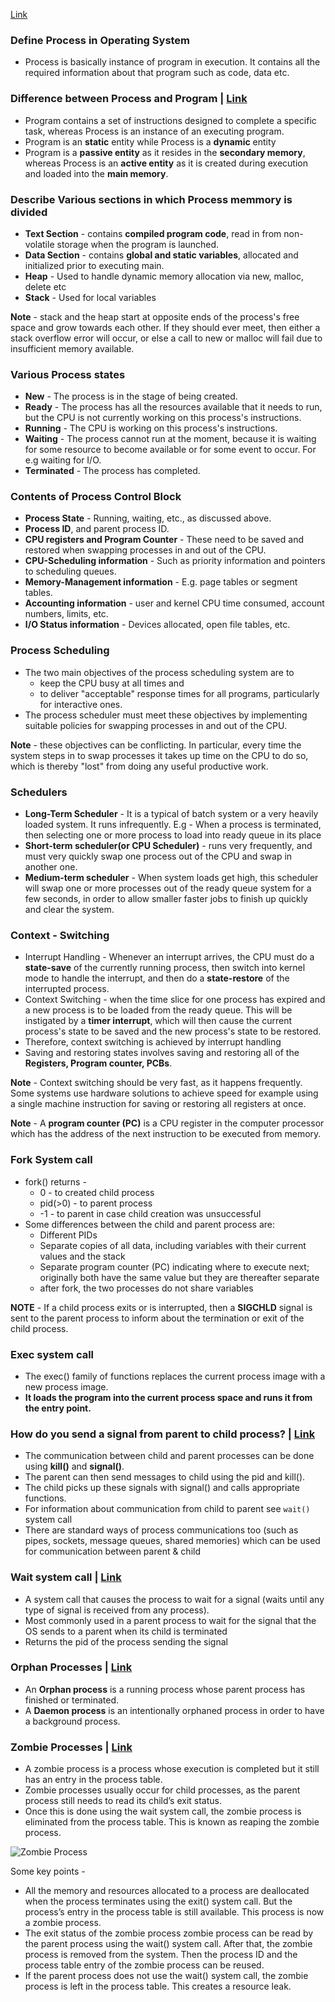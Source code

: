 [Link](https://www2.cs.uic.edu/~jbell/CourseNotes/OperatingSystems/3_Processes.html)

### Define Process in Operating System
* Process is basically instance of program in execution. It contains all the required information about that program such as code, data etc.

### Difference between Process and Program | [Link](https://www.geeksforgeeks.org/difference-between-program-and-process/)
* Program contains a set of instructions designed to complete a specific task, whereas Process is an instance of an executing program.
* Program is an **static** entity while Process is a **dynamic** entity
* Program is a **passive entity** as it resides in the **secondary memory**, whereas Process is an **active entity** as it is created during execution and loaded into the **main memory**.

### Describe Various sections in which Process memmory is divided 
* **Text Section** - contains **compiled program code**, read in from non-volatile storage when the program is launched.
* **Data Section** - contains **global and static variables**, allocated and initialized prior to executing main.
* **Heap** - Used to handle dynamic memory allocation via new, malloc, delete etc
* **Stack** - Used for local variables 

**Note** - stack and the heap start at opposite ends of the process's free space and grow towards each other. If they should ever meet, then either a stack overflow error will occur, or else a call to new or malloc will fail due to insufficient memory available.

### Various Process states
* **New** - The process is in the stage of being created.
* **Ready** - The process has all the resources available that it needs to run, but the CPU is not currently working on this process's instructions.
* **Running** - The CPU is working on this process's instructions.
* **Waiting** - The process cannot run at the moment, because it is waiting for some resource to become available or for some event to occur. For e.g waiting for I/O.
* **Terminated** - The process has completed.

### Contents of Process Control Block 
* **Process State** - Running, waiting, etc., as discussed above.
* **Process ID**, and parent process ID.
* **CPU registers and Program Counter** - These need to be saved and restored when swapping processes in and out of the CPU.
* **CPU-Scheduling information** - Such as priority information and pointers to scheduling queues.
* **Memory-Management information** - E.g. page tables or segment tables.
* **Accounting information** - user and kernel CPU time consumed, account numbers, limits, etc.
* **I/O Status information** - Devices allocated, open file tables, etc.

### Process Scheduling
* The two main objectives of the process scheduling system are to
  * keep the CPU busy at all times and 
  * to deliver "acceptable" response times for all programs, particularly for interactive ones.
* The process scheduler must meet these objectives by implementing suitable policies for swapping processes in and out of the CPU.

**Note** - these objectives can be conflicting. In particular, every time the system steps in to swap processes it takes up time on the CPU to do so, which is thereby "lost" from doing any useful productive work.

### Schedulers
* **Long-Term Scheduler** - It is a typical of batch system or a very heavily loaded system. It runs infrequently. E.g - When a process is terminated, then selecting one or more process to load into ready queue in its place
* **Short-term scheduler(or CPU Scheduler)** - runs very frequently, and must very quickly swap one process out of the CPU and swap in another one.
* **Medium-term scheduler** - When system loads get high, this scheduler will swap one or more processes out of the ready queue system for a few seconds, in order to allow smaller faster jobs to finish up quickly and clear the system.


### Context - Switching
* Interrupt Handling - Whenever an interrupt arrives, the CPU must do a **state-save** of the currently running process, then switch into kernel mode to handle the interrupt, and then do a **state-restore** of the interrupted process.
* Context Switching - when the time slice for one process has expired and a new process is to be loaded from the ready queue. This will be instigated by a **timer interrupt**, which will then cause the current process's state to be saved and the new process's state to be restored.
* Therefore, context switching is achieved by interrupt handling
* Saving and restoring states involves saving and restoring all of the **Registers, Program counter, PCBs**.

**Note** - Context switching should be very fast, as it happens frequently. Some systems use hardware solutions to achieve speed for example using a single machine instruction for saving or restoring all registers at once.

**Note** - A **program counter (PC)** is a CPU register in the computer processor which has the address of the next instruction to be executed from memory.


### Fork System call
* fork() returns - 
  * 0 - to created child process
  * pid(>0) - to parent process
  * -1 - to parent in case child creation was unsuccessful
* Some differences between the child and parent process are:
  * Different PIDs
  * Separate copies of all data, including variables with their current values and the stack
  * Separate program counter (PC) indicating where to execute next; originally both have the same value but they are thereafter separate
  * after fork, the two processes do not share variables

**NOTE** - If a child process exits or is interrupted, then a **SIGCHLD** signal is sent to the parent process to inform about the termination or exit of the child process.


### Exec system call
* The exec() family of functions replaces the current process image with a new process image.
* **It loads the program into the current process space and runs it from the entry point.**

### How do you send a signal from parent to child process? | [Link](https://www.mvorganizing.org/what-is-parent-process-and-child-process/)
* The communication between child and parent processes can be done using **kill()** and **signal()**.
* The parent can then send messages to child using the pid and kill().
* The child picks up these signals with signal() and calls appropriate functions.
* For information about communication from child to parent see `wait()` system call
* There are standard ways of process communications too (such as pipes, sockets, message queues, shared memories) which can be used for communication between parent & child

### Wait system call | [Link](http://www2.cs.uregina.ca/~hamilton/courses/330/notes/unix/fork/fork.html)
* A system call that causes the process to wait for a signal (waits until any type of signal is received from any process).
* Most commonly used in a parent process to wait for the signal that the OS sends to a parent when its child is terminated
* Returns the pid of the process sending the signal

### Orphan Processes | [Link](https://www.gmarik.info/blog/2012/orphan-vs-zombie-vs-daemon-processes/)
* An **Orphan process** is a running process whose parent process has finished or terminated.
* A **Daemon process** is an intentionally orphaned process in order to have a background process.


### Zombie Processes | [Link](https://www.tutorialspoint.com/what-is-zombie-process-in-linux)
* A zombie process is a process whose execution is completed but it still has an entry in the process table. 
* Zombie processes usually occur for child processes, as the parent process still needs to read its child’s exit status. 
* Once this is done using the wait system call, the zombie process is eliminated from the process table. This is known as reaping the zombie process.

![Zombie Process](https://www.tutorialspoint.com/assets/questions/media/12233/Zombie%20Process%20in%20LInux.png)

Some key points - 
* All the memory and resources allocated to a process are deallocated when the process terminates using the exit() system call. But the process’s entry in the process table is still available. This process is now a zombie process.
* The exit status of the zombie process zombie process can be read by the parent process using the wait() system call. After that, the zombie process is removed from the system. Then the process ID and the process table entry of the zombie process can be reused.
* If the parent process does not use the wait() system call, the zombie process is left in the process table. This creates a resource leak.




